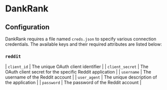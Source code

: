 # DankRank

## Configuration

DankRank requires a file named `creds.json` to specify various connection credentials. The available keys and their required attributes are listed below:

### `reddit`

| `client_id`     | The unique OAuth client identifier |
| `client_secret` | The OAuth client secret for the specific Reddit application |
| `username`      | The username of the Reddit account |
| `user_agent`    | The unique description of the application |
| `password`      | The password of the Reddit account |
